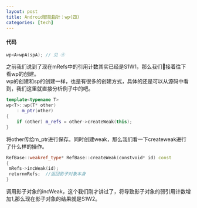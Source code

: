 ```yaml
---
layout: post
title: Android智能指针：wp(四)
categories: [tech]
---
```

#### 代码
```c++
wp<A>wpA(spA); // 见 ④
```
之前我们说到了现在mRefs中的引用计数其实已经是S1W1，那么我们接着往下看wp的创建。  
wp的创建和sp的创建一样，也是有很多的创建方式，具体的还是可以从源码中看到，我们这里就直接分析例子中的吧。  
```c++
template<typename T>
wp<T>::wp(T* other)
    : m_ptr(other)
{
    if (other) m_refs = other->createWeak(this);
}
```
将other传给m_ptr进行保存。同时创建weak，那么我们看一下createweak进行了什么样的操作。
```c++
RefBase::weakref_type* RefBase::createWeak(constvoid* id) const
{
 mRefs->incWeak(id);
 returnmRefs;  //返回影子对象本身
}
```
调用影子对象的incWeak，这个我们刚才讲过了，将导致影子对象的弱引用计数增加1,那么现在影子对象的结果就是S1W2。